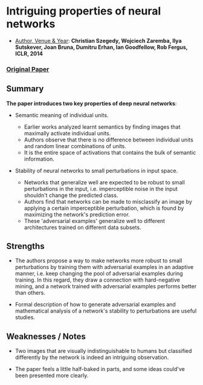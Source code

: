 #  Intriguing properties of neural networks
- <ins>Author, Venue & Year</ins>: **Christian Szegedy, Wojciech Zaremba, Ilya Sutskever, Joan Bruna, Dumitru Erhan, Ian Goodfellow, Rob Fergus, ICLR, 2014**
### [Original Paper](https://arxiv.org/abs/1312.6199) 
## Summary
**The paper introduces two key properties of deep neural networks**:

- Semantic meaning of individual units.
    - Earlier works analyzed learnt semantics by finding images that maximally activate individual units.
    - Authors observe that there is no difference between individual units and random linear combinations of units.
    - It is the entire space of activations that contains the bulk of semantic information.

- Stability of neural networks to small perturbations in input space.
    - Networks that generalize well are expected to be robust to small perturbations in the input, i.e. imperceptible noise in the input shouldn't change the predicted class.
    - Authors find that networks can be made to misclassify an image by applying a certain imperceptible perturbation, which is found by maximizing the network's prediction error.
    - These 'adversarial examples' generalize well to different architectures trained on different data subsets.

## Strengths

- The authors propose a way to make networks more robust to small perturbations by training them with adversarial examples in an adaptive manner, i.e. keep changing the pool of adversarial examples during training. In this regard, they draw a connection with hard-negative mining, and a network trained with adversarial examples performs better than others.

- Formal description of how to generate adversarial examples and mathematical analysis of a network's stability to perturbations are useful studies.

## Weaknesses / Notes

- Two images that are visually indistinguishable to humans but classified differently by the network is indeed an intriguing observation.

- The paper feels a little half-baked in parts, and some ideas could've been presented more clearly.

